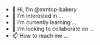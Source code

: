 - 👋 Hi, I’m @mmtop-bakery
- 👀 I’m interested in ...
- 🌱 I’m currently learning ...
- 💞️ I’m looking to collaborate on ...
- 📫 How to reach me ...

<!---
mmtop-bakery/mmtop-bakery is a ✨ special ✨ repository because its `README.md` (this file) appears on your GitHub profile.
You can click the Preview link to take a look at your changes.
--->
